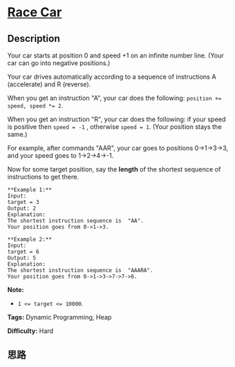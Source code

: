 # [Race Car][title]

## Description

Your car starts at position 0 and speed +1 on an infinite number line.  (Your
car can go into negative positions.)

Your car drives automatically according to a sequence of instructions A
(accelerate) and R (reverse).

When you get an instruction "A", your car does the following: `position +=
speed, speed *= 2`.

When you get an instruction "R", your car does the following: if your speed is
positive then `speed = -1` , otherwise `speed = 1`.  (Your position stays the
same.)

For example, after commands "AAR", your car goes to positions 0->1->3->3, and
your speed goes to 1->2->4->-1.

Now for some target position, say the **length** of the shortest sequence of
instructions to get there.
            **Example 1:**    Input:     target = 3    Output: 2    Explanation:     The shortest instruction sequence is  "AA".    Your position goes from 0->1->3.                **Example 2:**    Input:     target = 6    Output: 5    Explanation:     The shortest instruction sequence is  "AAARA".    Your position goes from 0->1->3->7->7->6.    



**Note:**

  * `1 <= target <= 10000`.


**Tags:** Dynamic Programming, Heap

**Difficulty:** Hard

## 思路

[title]: https://leetcode.com/problems/race-car
